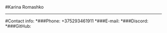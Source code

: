 #Karina Romashko
*************************
#Contact info:
    *###Phone: +375293461911
    *###E-mail: [](romashkok12@gmail.com)
    *###Discord: [](Karina(@Karina-Romashko))
    *###GitHub: [](https://github.com/Karina-Romashko)